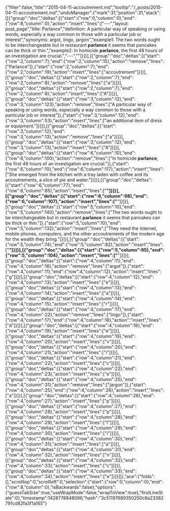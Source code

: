 {"filter":false,"title":"2015-04-11-accoutrement.md","tooltip":"/_posts/2015-04-11-accoutrement.md","undoManager":{"mark":31,"position":31,"stack":[[{"group":"doc","deltas":[{"start":{"row":0,"column":0},"end":{"row":8,"column":0},"action":"insert","lines":["---","layout: post_page","title: Parlance","definition: A particular way of speaking or using words, especially a way common to those with a particular job or interest","synonyms:  argot, lingo, jargon","example1: The two words ought to be interchangeable but in restaurant <strong>parlance</strong> it seems that pancakes can be thick or thin.","example2: In homicide <strong>parlance</strong>, the first 48 hours of an investigation are crucial.","---",""]}]}],[{"group":"doc","deltas":[{"start":{"row":2,"column":7},"end":{"row":2,"column":15},"action":"remove","lines":["Parlance"]},{"start":{"row":2,"column":7},"end":{"row":2,"column":19},"action":"insert","lines":["accoutrement"]}]}],[{"group":"doc","deltas":[{"start":{"row":2,"column":7},"end":{"row":2,"column":8},"action":"remove","lines":["a"]}]}],[{"group":"doc","deltas":[{"start":{"row":2,"column":7},"end":{"row":2,"column":8},"action":"insert","lines":["A"]}]}],[{"group":"doc","deltas":[{"start":{"row":3,"column":12},"end":{"row":3,"column":123},"action":"remove","lines":["A particular way of speaking or using words, especially a way common to those with a particular job or interest"]},{"start":{"row":3,"column":12},"end":{"row":3,"column":53},"action":"insert","lines":["an additional item of dress or equipment."]}]}],[{"group":"doc","deltas":[{"start":{"row":3,"column":12},"end":{"row":3,"column":13},"action":"remove","lines":["a"]}]}],[{"group":"doc","deltas":[{"start":{"row":3,"column":12},"end":{"row":3,"column":13},"action":"insert","lines":["A"]}]}],[{"group":"doc","deltas":[{"start":{"row":6,"column":10},"end":{"row":6,"column":100},"action":"remove","lines":["In homicide <strong>parlance</strong>, the first 48 hours of an investigation are crucial."]},{"start":{"row":6,"column":10},"end":{"row":6,"column":117},"action":"insert","lines":["She emerged from the kitchen with a tray laden with coffee and its accoutrements, a slice of pie and water."]}]}],[{"group":"doc","deltas":[{"start":{"row":6,"column":77},"end":{"row":6,"column":85},"action":"insert","lines":["<strong>"]}]}],[{"group":"doc","deltas":[{"start":{"row":6,"column":98},"end":{"row":6,"column":107},"action":"insert","lines":["</strong>"]}]}],[{"group":"doc","deltas":[{"start":{"row":5,"column":10},"end":{"row":5,"column":140},"action":"remove","lines":["The two words ought to be interchangeable but in restaurant <strong>parlance</strong> it seems that pancakes can be thick or thin."]},{"start":{"row":5,"column":10},"end":{"row":5,"column":132},"action":"insert","lines":["They need the Internet, mobile phones, computers, and the other accoutrements of the modern age for the wealth they bring."]}]}],[{"group":"doc","deltas":[{"start":{"row":5,"column":74},"end":{"row":5,"column":82},"action":"insert","lines":["<strong>"]}]}],[{"group":"doc","deltas":[{"start":{"row":5,"column":95},"end":{"row":5,"column":104},"action":"insert","lines":["</strong>"]}]}],[{"group":"doc","deltas":[{"start":{"row":4,"column":11},"end":{"row":4,"column":16},"action":"remove","lines":["argot"]},{"start":{"row":4,"column":11},"end":{"row":4,"column":12},"action":"insert","lines":["g"]}]}],[{"group":"doc","deltas":[{"start":{"row":4,"column":12},"end":{"row":4,"column":13},"action":"insert","lines":["e"]}]}],[{"group":"doc","deltas":[{"start":{"row":4,"column":13},"end":{"row":4,"column":14},"action":"insert","lines":["a"]}]}],[{"group":"doc","deltas":[{"start":{"row":4,"column":14},"end":{"row":4,"column":15},"action":"insert","lines":["r"]}]}],[{"group":"doc","deltas":[{"start":{"row":4,"column":17},"end":{"row":4,"column":22},"action":"remove","lines":["lingo"]},{"start":{"row":4,"column":17},"end":{"row":4,"column":18},"action":"insert","lines":["d"]}]}],[{"group":"doc","deltas":[{"start":{"row":4,"column":18},"end":{"row":4,"column":19},"action":"insert","lines":["e"]}]}],[{"group":"doc","deltas":[{"start":{"row":4,"column":19},"end":{"row":4,"column":20},"action":"insert","lines":["v"]}]}],[{"group":"doc","deltas":[{"start":{"row":4,"column":20},"end":{"row":4,"column":21},"action":"insert","lines":["i"]}]}],[{"group":"doc","deltas":[{"start":{"row":4,"column":21},"end":{"row":4,"column":22},"action":"insert","lines":["c"]}]}],[{"group":"doc","deltas":[{"start":{"row":4,"column":22},"end":{"row":4,"column":23},"action":"insert","lines":["e"]}]}],[{"group":"doc","deltas":[{"start":{"row":4,"column":25},"end":{"row":4,"column":31},"action":"remove","lines":["jargon"]},{"start":{"row":4,"column":25},"end":{"row":4,"column":26},"action":"insert","lines":["a"]}]}],[{"group":"doc","deltas":[{"start":{"row":4,"column":26},"end":{"row":4,"column":27},"action":"insert","lines":["p"]}]}],[{"group":"doc","deltas":[{"start":{"row":4,"column":27},"end":{"row":4,"column":28},"action":"insert","lines":["p"]}]}],[{"group":"doc","deltas":[{"start":{"row":4,"column":28},"end":{"row":4,"column":29},"action":"insert","lines":["l"]}]}],[{"group":"doc","deltas":[{"start":{"row":4,"column":29},"end":{"row":4,"column":30},"action":"insert","lines":["i"]}]}],[{"group":"doc","deltas":[{"start":{"row":4,"column":30},"end":{"row":4,"column":31},"action":"insert","lines":["a"]}]}],[{"group":"doc","deltas":[{"start":{"row":4,"column":31},"end":{"row":4,"column":32},"action":"insert","lines":["n"]}]}],[{"group":"doc","deltas":[{"start":{"row":4,"column":32},"end":{"row":4,"column":33},"action":"insert","lines":["c"]}]}],[{"group":"doc","deltas":[{"start":{"row":4,"column":33},"end":{"row":4,"column":34},"action":"insert","lines":["e"]}]}]]},"ace":{"folds":[],"scrolltop":0,"scrollleft":0,"selection":{"start":{"row":0,"column":0},"end":{"row":8,"column":0},"isBackwards":false},"options":{"guessTabSize":true,"useWrapMode":false,"wrapToView":true},"firstLineState":0},"timestamp":1428778848096,"hash":"3c51197689350250c8a23382791cd82fa3f1a165"}